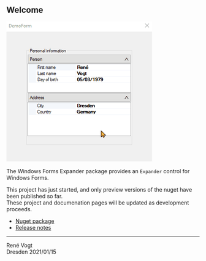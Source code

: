 ﻿## Welcome

![Demo screenshot](demo.gif)

The Windows Forms Expander package provides an `Expander` control for Windows Forms.

This project has just started, and only preview versions of the nuget have been published so far.  
These project and documenation pages will be updated as development proceeds.

- [Nuget package](https://www.nuget.org/packages/WindowsFormsExpander)
- [Release notes](ReleaseNotes.md)

---
Ren&eacute; Vogt  
Dresden 2021/01/15
